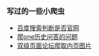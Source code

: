 ### 写过的一些小爬虫

* [百度搜索判断是否官网](/Project/crawler/my_first_crawler.py)
* [爬one历史问答的问题](/Project/crawler/one.py)
* [双级页面论坛爬取内页图片](/Project/crawler/forum.py)
